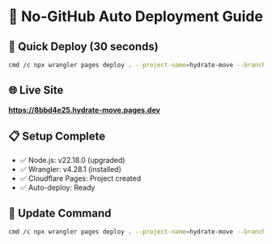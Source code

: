 # 🚀 No-GitHub Auto Deployment Guide

## 🎯 Quick Deploy (30 seconds)
```bash
cmd /c npx wrangler pages deploy . --project-name=hydrate-move --branch=main
```

## 🌐 Live Site
**https://8bbd4e25.hydrate-move.pages.dev**

## 📋 Setup Complete
- ✅ Node.js: v22.18.0 (upgraded)
- ✅ Wrangler: v4.28.1 (installed)
- ✅ Cloudflare Pages: Project created
- ✅ Auto-deploy: Ready

## 🔄 Update Command
```bash
cmd /c npx wrangler pages deploy . --project-name=hydrate-move --branch=main
```